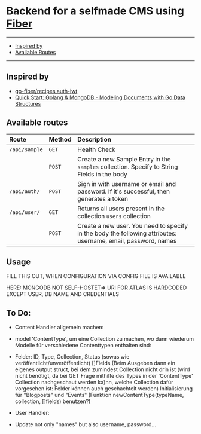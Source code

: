 # Backend for a selfmade CMS using [Fiber](https://github.com/gofiber/fiber)

-------------------------
- [Inspired by](#inspired-by)
- [Available Routes](#available-routes)
-------------------------

## Inspired by
- [go-fiber/recipes auth-jwt](https://github.com/gofiber/recipes/tree/master/auth-jwt)
- [Quick Start: Golang & MongoDB - Modeling Documents with Go Data Structures](https://www.mongodb.com/blog/post/quick-start-golang--mongodb--modeling-documents-with-go-data-structures)

## Available routes

|  Route          |  Method   |  Description    |
|  :------------- |  :------- |  :------------------------------------------------------------------------------- |
|  `/api/sample`  |  `GET`    |  Health Check   |
|                 |  `POST`   |  Create a new Sample Entry in the `samples` collection. Specify to String Fields in the body  |
|  `/api/auth/`   |  `POST`   |  Sign in with username or email and password. If it's successful, then generates a token   |
|  `/api/user/`   |  `GET`    |  Returns all users present in the collection `users` collection |
|                 |  `POST`   |  Create a new user. You need to specify in the body the following attributes: username, email, password, names  |

## Usage

FILL THIS OUT, WHEN CONFIGURATION VIA CONFIG FILE IS AVAILABLE

HERE: MONGODB NOT SELF-HOSTET=> URI FOR ATLAS IS HARDCODED EXCEPT USER, DB NAME AND CREDENTIALS

## To Do:
 - Content Handler allgemein machen:
  - model 'ContentType', um eine Collection zu machen, wo dann wiederum Modelle für verschiedene Contenttypen enthalten sind:
   - Felder: ID, Type, Collection, Status (sowas wie veröffentlicht/unveröffentlicht) []Fields (Beim Ausgeben dann ein eigenes output struct, bei dem zumindest Collection nicht drin ist (wird nicht benötigt, da bei GET Frage mithilfe des Types in der 'ContentType' Collection nachgeschaut werden ka)nn, welche Collection dafür vorgesehen ist: Felder können auch geschachtelt werden) Initialisierung für "Blogposts" und "Events" (Funktion newContentType(typeName, collection, []fields) benutzen?)


- User Handler:
 - Update not only "names" but also username, password... 